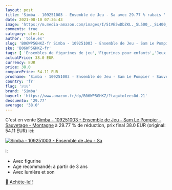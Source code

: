 ```yaml
---
layout: post
title: 'Simba - 109251003 - Ensemble de Jeu - Sa avec 29.77 % rabais '
date: 2021-08-10 07:36:43
image: 'https://m.media-amazon.com/images/I/51VE5wDbZKL._SL500_._SL400_.jpg'
comments: true
category: ofertas
author: 'tole.es'
slug: 'B06WP5GHKZ-fr Simba - 109251003 - Ensemble de Jeu - Sam Le Pompier -...'
sku: 'B06WP5GHKZ-fr'
tags: [ 'Ensembles de figurines de jeu','Figurines pour enfants','Jeux et Jouets','Jeux et jouets','simba', ]
actualPrice: 38.0 EUR
currency: EUR
price: 38.0
comparePrice: 54.11 EUR
prodname: 'Simba - 109251003 - Ensemble de Jeu - Sam Le Pompier - Sauvetage - Montagne'
country: 'fr'
flag: '🇫🇷'
brand: 'Simba'
buyurl: 'https://www.amazon.fr/dp/B06WP5GHKZ/?tag=tolees0d-21'
descuento: '29.77'
average: '38.0'
---
```


C'est en vente [Simba - 109251003 - Ensemble de Jeu - Sam Le Pompier - Sauvetage - Montagne](https://www.amazon.fr/dp/B06WP5GHKZ/?tag=tolees0d-21)  à  29.77 % de réduction, prix final  38.0 EUR (original: 54.11 EUR) ici:

[![Simba - 109251003 - Ensemble de Jeu - Sa](https://m.media-amazon.com/images/I/51VE5wDbZKL._SL500_._SL400_.jpg)](https://www.amazon.fr/dp/B06WP5GHKZ/?tag=tolees0d-21)

ℹ️:

- Avec figurine
- Age recommandé: à partir de 3 ans
- Avec lumière et son

[🛒 Achète-le!!](https://www.amazon.fr/dp/B06WP5GHKZ/?tag=tolees0d-21)
